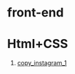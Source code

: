 front-end
==========
# Html+CSS  
1. [copy_instagram_1](https://mmdk77.github.io/Html_Practice/180511/header_180511.html)  

